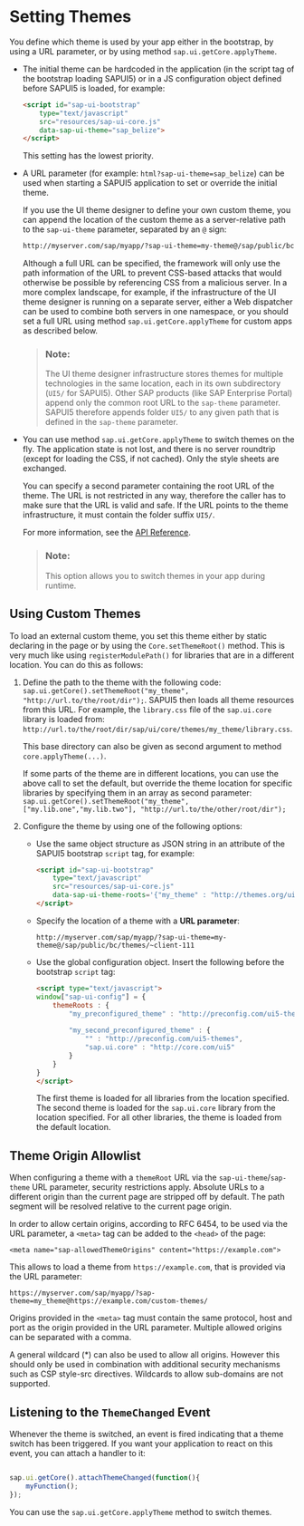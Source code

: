 <!-- loioe9fc648661d84ed89360bbec3ae02611 -->

# Setting Themes

You define which theme is used by your app either in the bootstrap, by using a URL parameter, or by using method `sap.ui.getCore.applyTheme`.

-   The initial theme can be hardcoded in the application \(in the script tag of the bootstrap loading SAPUI5\) or in a JS configuration object defined before SAPUI5 is loaded, for example:

    ```html
    <script id="sap-ui-bootstrap" 
    	type="text/javascript"
    	src="resources/sap-ui-core.js"
    	data-sap-ui-theme="sap_belize">
    </script>
    ```

    This setting has the lowest priority.

-   A URL parameter \(for example: `html?sap-ui-theme=sap_belize`\) can be used when starting a SAPUI5 application to set or override the initial theme.

    If you use the UI theme designer to define your own custom theme, you can append the location of the custom theme as a server-relative path to the `sap-ui-theme` parameter, separated by an `@` sign:

    ```html
    http://myserver.com/sap/myapp/?sap-ui-theme=my-theme@/sap/public/bc/themes/~client-111
    ```

    Although a full URL can be specified, the framework will only use the path information of the URL to prevent CSS-based attacks that would otherwise be possible by referencing CSS from a malicious server. In a more complex landscape, for example, if the infrastructure of the UI theme designer is running on a separate server, either a Web dispatcher can be used to combine both servers in one namespace, or you should set a full URL using method `sap.ui.getCore.applyTheme` for custom apps as described below.

    > ### Note:  
    > The UI theme designer infrastructure stores themes for multiple technologies in the same location, each in its own subdirectory \(`UI5/` for SAPUI5\). Other SAP products \(like SAP Enterprise Portal\) append only the common root URL to the `sap-theme` parameter. SAPUI5 therefore appends folder `UI5/` to any given path that is defined in the `sap-theme` parameter.

-   You can use method `sap.ui.getCore.applyTheme` to switch themes on the fly. The application state is not lost, and there is no server roundtrip \(except for loading the CSS, if not cached\). Only the style sheets are exchanged.

    You can specify a second parameter containing the root URL of the theme. The URL is not restricted in any way, therefore the caller has to make sure that the URL is valid and safe. If the URL points to the theme infrastructure, it must contain the folder suffix `UI5/`.

    For more information, see the [API Reference](https://ui5.sap.com/#/api/sap.ui.core.Core/methods/applyTheme).

    > ### Note:  
    > This option allows you to switch themes in your app during runtime.




## Using Custom Themes

To load an external custom theme, you set this theme either by static declaring in the page or by using the `Core.setThemeRoot()` method. This is very much like using `registerModulePath()` for libraries that are in a different location. You can do this as follows:

1.  Define the path to the theme with the following code: `sap.ui.getCore().setThemeRoot("my_theme", "http://url.to/the/root/dir");`. SAPUI5 then loads all theme resources from this URL. For example, the `library.css` file of the `sap.ui.core` library is loaded from: `http://url.to/the/root/dir/sap/ui/core/themes/my_theme/library.css`.

    This base directory can also be given as second argument to method `core.applyTheme(...)`.

    If some parts of the theme are in different locations, you can use the above call to set the default, but override the theme location for specific libraries by specifying them in an array as second parameter: `sap.ui.getCore().setThemeRoot("my_theme", ["my.lib.one","my.lib.two"], "http://url.to/the/other/root/dir");`

2.  Configure the theme by using one of the following options:

    -   Use the same object structure as JSON string in an attribute of the SAPUI5 bootstrap `script` tag, for example:

        ```html
        <script id="sap-ui-bootstrap" 
        	type="text/javascript"
        	src="resources/sap-ui-core.js"
        	data-sap-ui-theme-roots='{"my_theme" : "http://themes.org/ui5"}'>
        </script>
        ```

    -   Specify the location of a theme with a **URL parameter**:

        ```
        http://myserver.com/sap/myapp/?sap-ui-theme=my-theme@/sap/public/bc/themes/~client-111
        ```

    -   Use the global configuration object. Insert the following before the bootstrap `script` tag:

        ```html
        <script type="text/javascript">
        window["sap-ui-config"] = {
        	themeRoots : {
        		"my_preconfigured_theme" : "http://preconfig.com/ui5-themes",
        		
        		"my_second_preconfigured_theme" : {
        			"" : "http://preconfig.com/ui5-themes",
        			"sap.ui.core" : "http://core.com/ui5"
        		}
        	}
        }
        </script>
        ```

        The first theme is loaded for all libraries from the location specified. The second theme is loaded for the `sap.ui.core` library from the location specified. For all other libraries, the theme is loaded from the default location.





<a name="loioe9fc648661d84ed89360bbec3ae02611__section_u3q_gpj_43b"/>

## Theme Origin Allowlist

When configuring a theme with a `themeRoot` URL via the `sap-ui-theme`/`sap-theme` URL parameter, security restrictions apply. Absolute URLs to a different origin than the current page are stripped off by default. The path segment will be resolved relative to the current page origin.

In order to allow certain origins, according to RFC 6454, to be used via the URL parameter, a `<meta>` tag can be added to the `<head>` of the page:

`<meta name="sap-allowedThemeOrigins" content="https://example.com">`

This allows to load a theme from `https://example.com`, that is provided via the URL parameter:

`https://myserver.com/sap/myapp/?sap-theme=my_theme@https://example.com/custom-themes/`

Origins provided in the `<meta>` tag must contain the same protocol, host and port as the origin provided in the URL parameter. Multiple allowed origins can be separated with a comma.

A general wildcard \(\*\) can also be used to allow all origins. However this should only be used in combination with additional security mechanisms such as CSP style-src directives. Wildcards to allow sub-domains are not supported.



## Listening to the `ThemeChanged` Event

Whenever the theme is switched, an event is fired indicating that a theme switch has been triggered. If you want your application to react on this event, you can attach a handler to it:

```js

sap.ui.getCore().attachThemeChanged(function(){
	myFunction();
});
```

You can use the `sap.ui.getCore.applyTheme` method to switch themes.

